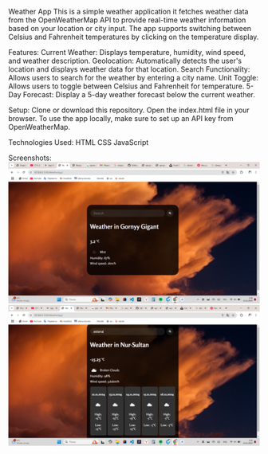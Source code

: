 Weather App
This is a simple weather application it fetches weather data from the OpenWeatherMap API to provide real-time weather information based on your location or city input. The app supports switching between Celsius and Fahrenheit temperatures by clicking on the temperature display.

Features:
Current Weather: Displays temperature, humidity, wind speed, and weather description.
Geolocation: Automatically detects the user's location and displays weather data for that location.
Search Functionality: Allows users to search for the weather by entering a city name.
Unit Toggle: Allows users to toggle between Celsius and Fahrenheit for temperature.
5-Day Forecast: Display a 5-day weather forecast below the current weather.

Setup:
Clone or download this repository.
Open the index.html file in your browser.
To use the app locally, make sure to set up an API key from OpenWeatherMap.

Technologies Used:
HTML
CSS
JavaScript

Screenshots:
![Screenshot of WeatherApp](WeatherApp\img\current-place-weather.png)
![Screenshot of WeatherApp](WeatherApp\img\search-city.png)
